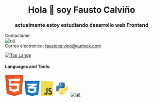 <h1 align="center">Hola 👋 soy Fausto Calviño</h1>
<h3 align="center">actualmente estoy estudiando desarrollo web Frontend</h3>

Contactame:
<br>
<a href="https://www.linkedin.com/in/faustocalvinio" target="_blank" rel="noreferrer"><img src="https://logodownload.org/wp-content/uploads/2019/03/linkedin-logo.png" alt="git" width="120" height="30"/></a>
<br>
Correo electronico: faustocalvino@outlook.com

[![Top Langs](https://github-readme-stats.vercel.app/api/top-langs/?username=faustocalvinio&layout=compact)](https://github.com/faustocalvinio?tab=repositories)
<h4 align="left">Languages and Tools:</h3>
<p align="left"> 
<a href="https://www.w3.org/html/" target="_blank" rel="noreferrer"><img src="https://github.com/faustocalvinio/faustocalvinio/blob/main/assets/html5-logo.png?raw=true" alt="html5" width="60" height="70"/></a>
<a href="https://www.w3schools.com/css/" target="_blank" rel="noreferrer"><img src="https://github.com/faustocalvinio/faustocalvinio/blob/main/assets/css-logo.png?raw=true" alt="css3" width="50" height="50"/></a>
<a href="https://developer.mozilla.org/en-US/docs/Web/JavaScript" target="_blank" rel="noreferrer"><img src="https://raw.githubusercontent.com/devicons/devicon/master/icons/javascript/javascript-original.svg" alt="javascript" width="40" height="50"/></a>
<a href="https://www.python.org" target="_blank" rel="noreferrer"><img src="https://raw.githubusercontent.com/devicons/devicon/master/icons/python/python-original.svg" alt="python" width="50" height="50"/></a>
<a href="https://git-scm.com" target="_blank" rel="noreferrer"><img src="https://git-scm.com/images/logos/downloads/Git-Logo-White.png" alt="git" width="120" height="50"/></a>
</p>
